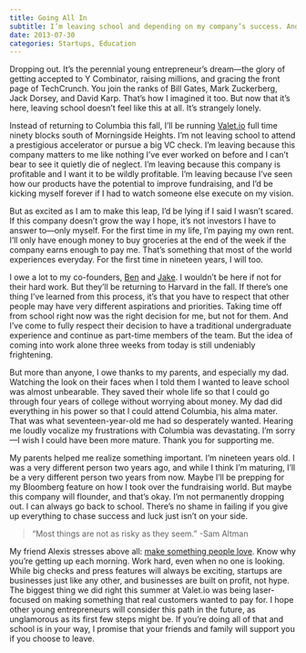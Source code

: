 ```yaml
---
title: Going All In
subtitle: I’m leaving school and depending on my company’s success. And that still scares me.
date: 2013-07-30
categories: Startups, Education
---
```


Dropping out. It’s the perennial young entrepreneur’s dream—the glory of getting accepted to Y Combinator, raising millions, and gracing the front page of TechCrunch. You join the ranks of Bill Gates, Mark Zuckerberg, Jack Dorsey, and David Karp. That’s how I imagined it too. But now that it’s here, leaving school doesn’t feel like this at all. It’s strangely lonely.

Instead of returning to Columbia this fall, I’ll be running [Valet.io](http://valet.io) full time ninety blocks south of Morningside Heights. I’m not leaving school to attend a prestigious accelerator or pursue a big VC check. I’m leaving because this company matters to me like nothing I’ve ever worked on before and I can’t bear to see it quietly die of neglect. I’m leaving because this company is profitable and I want it to be wildly profitable. I’m leaving because I’ve seen how our products have the potential to improve fundraising, and I’d be kicking myself forever if I had to watch someone else execute on my vision.

But as excited as I am to make this leap, I’d be lying if I said I wasn’t scared. If this company doesn’t grow the way I hope, it’s not investors I have to answer to—only myself. For the first time in my life, I’m paying my own rent. I’ll only have enough money to buy groceries at the end of the week if the company earns enough to pay me. That’s something that most of the world experiences everyday. For the first time in nineteen years, I will too.

I owe a lot to my co-founders, [Ben](http://twitter.com/benldonald) and [Jake](http://twitter.com/jakesilberg). I wouldn’t be here if not for their hard work. But they’ll be returning to Harvard in the fall. If there’s one thing I’ve learned from this process, it’s that you have to respect that other people may have very different aspirations and priorities. Taking time off from school right now was the right decision for me, but not for them. And I’ve come to fully respect their decision to have a traditional undergraduate experience and continue as part-time members of the team. But the idea of coming into work alone three weeks from today is still undeniably frightening.

But more than anyone, I owe thanks to my parents, and especially my dad. Watching the look on their faces when I told them I wanted to leave school was almost unbearable. They saved their whole life so that I could go through four years of college without worrying about money. My dad did everything in his power so that I could attend Columbia, his alma mater. That was what seventeen-year-old me had so desperately wanted. Hearing me loudly vocalize my frustrations with Columbia was devastating. I’m sorry—I wish I could have been more mature. Thank you for supporting me.

My parents helped me realize something important. I’m nineteen years old. I was a very different person two years ago, and while I think I’m maturing, I’ll be a very different person two years from now. Maybe I’ll be prepping for my Bloomberg feature on how I took over the fundraising world. But maybe this company will flounder, and that’s okay. I’m not permanently dropping out. I can always go back to school. There’s no shame in failing if you give up everything to chase success and luck just isn’t on your side.

> “Most things are not as risky as they seem.” -Sam Altman

My friend Alexis stresses above all: [make something people love](http://www.hyperink.com/Make-Something-People-Love-Lessons-From-A-Startup-Guy-b1478). Know why you’re getting up each morning. Work hard, even when no one is looking. While big checks and press features will always be exciting, startups are businesses just like any other, and businesses are built on profit, not hype. The biggest thing we did right this summer at Valet.io was being laser-focused on making something that real customers wanted to pay for. I hope other young entrepreneurs will consider this path in the future, as unglamorous as its first few steps might be. If you’re doing all of that and school is in your way, I promise that your friends and family will support you if you choose to leave.